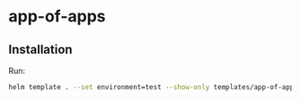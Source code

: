 # app-of-apps


## Installation

Run:

```bash
helm template . --set environment=test --show-only templates/app-of-apps.yaml | oc apply -f -
```
